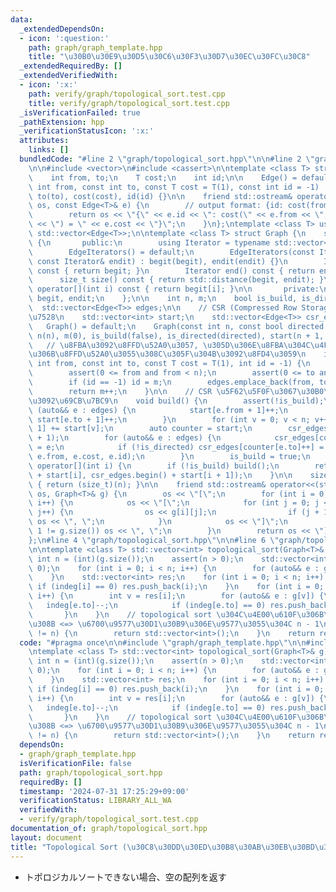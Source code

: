 ```yaml
---
data:
  _extendedDependsOn:
  - icon: ':question:'
    path: graph/graph_template.hpp
    title: "\u30B0\u30E9\u30D5\u30C6\u30F3\u30D7\u30EC\u30FC\u30C8"
  _extendedRequiredBy: []
  _extendedVerifiedWith:
  - icon: ':x:'
    path: verify/graph/topological_sort.test.cpp
    title: verify/graph/topological_sort.test.cpp
  _isVerificationFailed: true
  _pathExtension: hpp
  _verificationStatusIcon: ':x:'
  attributes:
    links: []
  bundledCode: "#line 2 \"graph/topological_sort.hpp\"\n\n#line 2 \"graph/graph_template.hpp\"\
    \n\n#include <vector>\n#include <cassert>\n\ntemplate <class T> struct Edge {\n\
    \    int from, to;\n    T cost;\n    int id;\n\n    Edge() = default;\n    Edge(const\
    \ int from, const int to, const T cost = T(1), const int id = -1) : from(from),\
    \ to(to), cost(cost), id(id) {}\n\n    friend std::ostream& operator<<(std::ostream&\
    \ os, const Edge<T>& e) {\n        // output format: {id: cost(from, to) = cost}\n\
    \        return os << \"{\" << e.id << \": cost(\" << e.from << \", \" << e.to\
    \ << \") = \" << e.cost << \"}\";\n    }\n};\ntemplate <class T> using Edges =\
    \ std::vector<Edge<T>>;\n\ntemplate <class T> struct Graph {\n    struct EdgeIterators\
    \ {\n       public:\n        using Iterator = typename std::vector<Edge<T>>::iterator;\n\
    \        EdgeIterators() = default;\n        EdgeIterators(const Iterator& begit,\
    \ const Iterator& endit) : begit(begit), endit(endit) {}\n        Iterator begin()\
    \ const { return begit; }\n        Iterator end() const { return endit; }\n  \
    \      size_t size() const { return std::distance(begit, endit); }\n        Edge<T>&\
    \ operator[](int i) const { return begit[i]; }\n\n       private:\n        Iterator\
    \ begit, endit;\n    };\n\n    int n, m;\n    bool is_build, is_directed;\n  \
    \  std::vector<Edge<T>> edges;\n\n    // CSR (Compressed Row Storage) \u5F62\u5F0F\
    \u7528\n    std::vector<int> start;\n    std::vector<Edge<T>> csr_edges;\n\n \
    \   Graph() = default;\n    Graph(const int n, const bool directed = false) :\
    \ n(n), m(0), is_build(false), is_directed(directed), start(n + 1, 0) {}\n\n \
    \   // \u8FBA\u3092\u8FFD\u52A0\u3057, \u305D\u306E\u8FBA\u304C\u4F55\u756A\u76EE\
    \u306B\u8FFD\u52A0\u3055\u308C\u305F\u304B\u3092\u8FD4\u3059\n    int add_edge(const\
    \ int from, const int to, const T cost = T(1), int id = -1) {\n        assert(!is_build);\n\
    \        assert(0 <= from and from < n);\n        assert(0 <= to and to < n);\n\
    \        if (id == -1) id = m;\n        edges.emplace_back(from, to, cost, id);\n\
    \        return m++;\n    }\n\n    // CSR \u5F62\u5F0F\u3067\u30B0\u30E9\u30D5\
    \u3092\u69CB\u7BC9\n    void build() {\n        assert(!is_build);\n        for\
    \ (auto&& e : edges) {\n            start[e.from + 1]++;\n            if (!is_directed)\
    \ start[e.to + 1]++;\n        }\n        for (int v = 0; v < n; v++) start[v +\
    \ 1] += start[v];\n        auto counter = start;\n        csr_edges.resize(start.back()\
    \ + 1);\n        for (auto&& e : edges) {\n            csr_edges[counter[e.from]++]\
    \ = e;\n            if (!is_directed) csr_edges[counter[e.to]++] = Edge(e.to,\
    \ e.from, e.cost, e.id);\n        }\n        is_build = true;\n    }\n\n    EdgeIterators\
    \ operator[](int i) {\n        if (!is_build) build();\n        return EdgeIterators(csr_edges.begin()\
    \ + start[i], csr_edges.begin() + start[i + 1]);\n    }\n\n    size_t size() const\
    \ { return (size_t)(n); }\n\n    friend std::ostream& operator<<(std::ostream&\
    \ os, Graph<T>& g) {\n        os << \"[\";\n        for (int i = 0; i < g.size();\
    \ i++) {\n            os << \"[\";\n            for (int j = 0; j < g[i].size();\
    \ j++) {\n                os << g[i][j];\n                if (j + 1 != g[i].size())\
    \ os << \", \";\n            }\n            os << \"]\";\n            if (i +\
    \ 1 != g.size()) os << \", \";\n        }\n        return os << \"]\";\n    }\n\
    };\n#line 4 \"graph/topological_sort.hpp\"\n\n#line 6 \"graph/topological_sort.hpp\"\
    \n\ntemplate <class T> std::vector<int> topological_sort(Graph<T>& g) {\n    const\
    \ int n = (int)(g.size());\n    assert(n > 0);\n    std::vector<int> indeg(n,\
    \ 0);\n    for (int i = 0; i < n; i++) {\n        for (auto&& e : g[i]) indeg[e.to]++;\n\
    \    }\n    std::vector<int> res;\n    for (int i = 0; i < n; i++) {\n       \
    \ if (indeg[i] == 0) res.push_back(i);\n    }\n    for (int i = 0; i < (int)(res.size());\
    \ i++) {\n        int v = res[i];\n        for (auto&& e : g[v]) {\n         \
    \   indeg[e.to]--;\n            if (indeg[e.to] == 0) res.push_back(e.to);\n \
    \       }\n    }\n    // topological sort \u304C\u4E00\u610F\u306B\u5B9A\u307E\
    \u308B <=> \u6700\u9577\u30D1\u30B9\u306E\u9577\u3055\u304C n - 1\n    if ((int)(res.size())\
    \ != n) {\n        return std::vector<int>();\n    }\n    return res;\n}\n"
  code: "#pragma once\n\n#include \"graph/graph_template.hpp\"\n\n#include <cassert>\n\
    \ntemplate <class T> std::vector<int> topological_sort(Graph<T>& g) {\n    const\
    \ int n = (int)(g.size());\n    assert(n > 0);\n    std::vector<int> indeg(n,\
    \ 0);\n    for (int i = 0; i < n; i++) {\n        for (auto&& e : g[i]) indeg[e.to]++;\n\
    \    }\n    std::vector<int> res;\n    for (int i = 0; i < n; i++) {\n       \
    \ if (indeg[i] == 0) res.push_back(i);\n    }\n    for (int i = 0; i < (int)(res.size());\
    \ i++) {\n        int v = res[i];\n        for (auto&& e : g[v]) {\n         \
    \   indeg[e.to]--;\n            if (indeg[e.to] == 0) res.push_back(e.to);\n \
    \       }\n    }\n    // topological sort \u304C\u4E00\u610F\u306B\u5B9A\u307E\
    \u308B <=> \u6700\u9577\u30D1\u30B9\u306E\u9577\u3055\u304C n - 1\n    if ((int)(res.size())\
    \ != n) {\n        return std::vector<int>();\n    }\n    return res;\n}"
  dependsOn:
  - graph/graph_template.hpp
  isVerificationFile: false
  path: graph/topological_sort.hpp
  requiredBy: []
  timestamp: '2024-07-31 17:25:29+09:00'
  verificationStatus: LIBRARY_ALL_WA
  verifiedWith:
  - verify/graph/topological_sort.test.cpp
documentation_of: graph/topological_sort.hpp
layout: document
title: "Topological Sort (\u30C8\u30DD\u30ED\u30B8\u30AB\u30EB\u30BD\u30FC\u30C8)"
---
```


- トポロジカルソートできない場合、空の配列を返す
